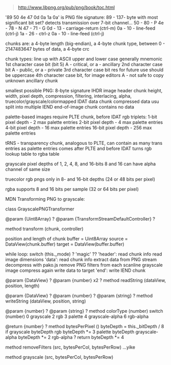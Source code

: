 > http://www.libpng.org/pub/png/book/toc.html
 
'89 50 4e 47 0d 0a 1a 0a' is PNG file signature:
89 - 137- byte with most significant bit set?
    detects transmission over 7-bit channel...
50 - 80 - P
4e - 78 - N
47 - 71 - G
0d - 13 - carriage-return (ctrl-m)
0a - 10 - line-feed (ctrl-j)
1a - 26 - ctrl-z
0a - 10 - line-feed (ctrl-j)

chunks are:
    a 4-byte length (big-endian),
    a 4-byte chunk type,
    between 0 - 2147483647 bytes of data,
    a 4-byte crc

chunk types:
    line up with ASCII upper and lower case
    generally mnemonic
    1st character case bit (bit 5)
        A - critical, or a - ancillary
    2nd character case bit 
        A - public, or a - private
    3rd character case bit res for future use
        should be uppercase
    4th character case bit, for image editors 
        A - not safe to copy unknown ancillary chunk

smallest possible PNG:
8-byte signature
IHDR    image header chunk
        height, width, pixel depth, compression, filtering, interlacing, alpha, truecolor/grayscale/colormapped
IDAT    data chunk
        compressed data usu split into multiple
IEND    end-of-image chunk
        contains no data

palette-based images require PLTE chunk, before IDAT
    rgb triplets:
    1-bit pixel depth - 2 max palette entries
    2-bit pixel depth - 4 max palette entries
    4-bit pixel depth - 16 max palette entries
    16-bit pixel depth - 256 max palette entries

tRNS - transparency chunk, analogous to PLTE, can contain as many trans entries as palette entries
comes after PLTE and before IDAT
turns rgb lookup table to rgba table

grayscale pixel depths of 1, 2, 4, 8, and 16-bits
8 and 16 can have alpha channel of same size

truecolor rgb pngs only in 8- and 16-bit depths (24 or 48 bits per pixel)

rgba supports 8 and 16 bits per sample (32 or 64 bits per pixel)




MDN Transforming PNG to grayscale:

class GrayscalePNGTransformer

@param {Uint8Array} ?
@param {TransformStreamDefaultController} ?

method transform (chunk, controller)

position and length of chunk
buffer = Uint8Array
source = DataView(chunk.buffer)
target = DataView(buffer.buffer)

while loop:
    switch (this._mode) ?
        'magic' ??
        'header': 
            read chunk info
            read image dimensions
        'data':
            read chunk info
            extract data from PNG stream
            decompress with pako.js
            remove PNG filters from each scanline
            grayscale image
            compress again
            write data to target
        'end': write IEND chunk

@param {DataView} ?
@param {number} x2 ?
method readString (dataView, position, length)

@param {DataView} ?
@param {number} ?
@param {string} ?
method writeString (dataView, position, string)

@param {number} ?
@param {string} ?
method colorType (number)
    switch (number)
        0   grayscale
        2   rgb
        3   palette
        4   grayscale-alpha
        6   rgb-alpha

@return {number} ?
method bytesPerPixel ()
    byteDepth = this._bitDepth / 8
    if
        grayscale           byteDepth
        rgb                 byteDepth *= 3
        palette             byteDepth
        grayscale-alpha     byteDepth *= 2
        rgb-alpha           ?
    return byteDepth *= 4

method removeFilters (src, bytesPerCol, bytesPerRow)
    ...yike

method grayscale (src, bytesPerCol, bytesPerRow)


